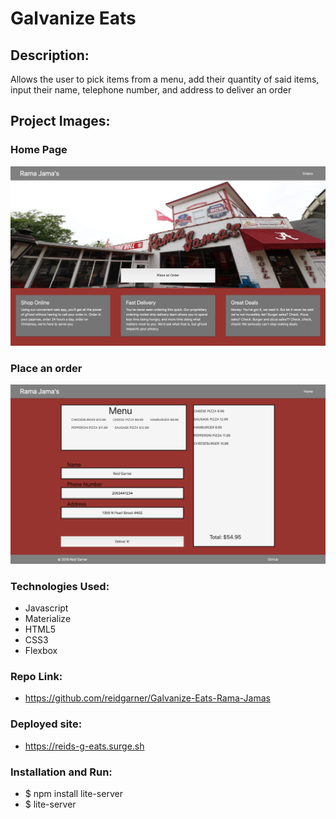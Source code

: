 # Galvanize Eats

## Description: 
Allows the user to pick items from a menu, add their quantity of said items, input their name, telephone number, and address to deliver an order

## Project Images: 

### Home Page

![Home](assets/HomePage.png)

### Place an order

![Edit Film](assets/PlaceAnOrder.png)

### Technologies Used:
- Javascript
- Materialize
- HTML5
- CSS3
- Flexbox 

### Repo Link:
- https://github.com/reidgarner/Galvanize-Eats-Rama-Jamas

### Deployed site:
- https://reids-g-eats.surge.sh

### Installation and Run:
- $ npm install lite-server
- $ lite-server
